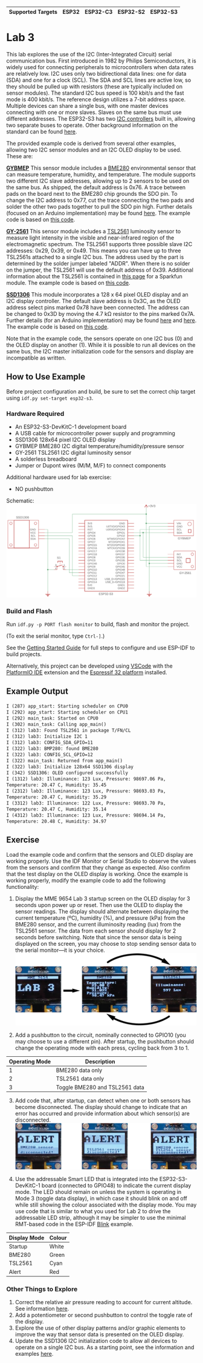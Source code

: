 | Supported Targets | ESP32 | ESP32-C3 | ESP32-S2 | ESP32-S3 |
| ----------------- | ----- | -------- | -------- | -------- |
# Lab 3

This lab explores the use of the I2C (Inter-Integrated Circuit) serial communication bus. First introduced in 1982 by Philips Semiconductors, it is widely used for connecting peripherals to microcontrollers when data rates are relatively low. I2C uses only two bidirectional data lines: one for data (SDA) and one for a clock (SCL). The SDA and SCL lines are active low, so they should be pulled up with resistors (these are typically included on sensor modules). The standard I2C bus speed is 100 kbit/s and the fast mode is 400 kbit/s. The reference design utilizes a 7-bit address space. Multiple devices can share a single bus, with one master devices connecting with one or more slaves. Slaves on the same bus must use different addresses. The ESP32-S3 has two [I2C controllers](https://docs.espressif.com/projects/esp-idf/en/latest/esp32s3/api-reference/peripherals/i2c.html) built in, allowing two separate buses to operate. Other background information on the standard can be found [here](https://www.i2c-bus.org/i2c-primer/).

The provided example code is derived from several other examples, allowing two I2C sensor modules and an I2C OLED display to be used. These are:

[**GYBMEP**](https://protosupplies.com/product/bme280-i2c-pressure-humidity-temperature-sensor-module/) This sensor module includes a [BME280](https://www.mouser.ca/datasheet/2/783/bst_bme280_ds002-2238172.pdf) environmental sensor that can measure temperature, humidity, and temperature. The module supports two different I2C slave addresses, allowing up to 2 sensors to be used on the same bus. As shipped, the default address is 0x76. A trace between pads on the board next to the BME280 chip grounds the SDO pin. To change the I2C address to 0x77, cut the trace connecting the two pads and solder the other two pads together to pull the SDO pin high. Further details (focused on an Arduino implementation) may be found [here](https://lastminuteengineers.com/bme280-arduino-tutorial/). The example code is based on [this code](https://github.com/UncleRus/esp-idf-lib/tree/master/examples/bmp280/default).

[**GY-2561**](https://okystar.com/wp-content/uploads/2017/07/OKY3250.pdf) This sensor module includes a [TSL2561](https://cdn-shop.adafruit.com/datasheets/TSL2561.pdf) luminosity sensor to measure light intensity in the visible and near-infrared region of the electromagnetic spectrum. The TSL2561 supports three possible slave I2C addresses: 0x29, 0x39, or 0x49. This means you can have up to three TSL2561s attached to a single I2C bus. The address used by the part is determined by the solder jumper labeled "ADDR". When there is no solder on the jumper, the TSL2561 will use the default address of 0x39. Additional information about the TSL2561 is contained in [this page](https://learn.sparkfun.com/tutorials/tsl2561-luminosity-sensor-hookup-guide) for a Sparkfun module. The example code is based on [this code](https://github.com/UncleRus/esp-idf-lib/tree/master/examples/tsl2561/default).

[**SSD1306**](https://cdn-shop.adafruit.com/datasheets/SSD1306.pdf) This module incorporates a 128 x 64 pixel OLED display and an I2C display controller. The default slave address is 0x3C, as the OLED address select pins marked 0x78 have been connected. The address can be changed to 0x3D by moving the 4.7 kΩ resistor to the pins marked 0x7A. Further details 
(for an Arduino implementation) may be found [here](http://robotcantalk.blogspot.com/2015/03/interfacing-arduino-with-ssd1306-driven.html) and [here](http://robotcantalk.blogspot.com/2015/03/interfacing-arduino-with-ssd1306-driven_9.html). The example code is based on [this code](https://github.com/nopnop2002/esp-idf-ssd1306).

Note that in the example code, the sensors operate on one I2C bus (0) and the OLED display on another (1). While it is possible to run all devices on the same bus, the I2C master initialization code for the sensors and display are incompatible as written.

## How to Use Example

Before project configuration and build, be sure to set the correct chip target using `idf.py set-target esp32-s3`.

### Hardware Required

* An ESP32-S3-DevKitC-1 development board
* A USB cable for microcontroller power supply and programming
* SSD1306 128x64 pixel I2C OLED display
* GYBMEP BME280 I2C digital temperature/humidity/pressure sensor
* GY-2561 TSL2561 I2C digital luminosity sensor 
* A solderless breadboard
* Jumper or Dupont wires (M/M, M/F) to connect components

Additional hardware used for lab exercise:

* NO pushbutton

Schematic:
![Lab 3 schematic](lab3_schematic.png)

### Build and Flash

Run `idf.py -p PORT flash monitor` to build, flash and monitor the project.

(To exit the serial monitor, type ``Ctrl-]``.)

See the [Getting Started Guide](https://docs.espressif.com/projects/esp-idf/en/latest/get-started/index.html) for full steps to configure and use ESP-IDF to build projects.

Alternatively, this project can be developed using [VSCode](https://code.visualstudio.com) with the [PlatformIO IDE](https://platformio.org/platformio-ide) extension and the [Espressif 32 platform](https://registry.platformio.org/platforms/platformio/espressif32) installed.

## Example Output

```
I (287) app_start: Starting scheduler on CPU0
I (292) app_start: Starting scheduler on CPU1
I (292) main_task: Started on CPU0
I (302) main_task: Calling app_main()
I (312) lab3: Found TSL2561 in package T/FN/CL
I (312) lab3: Initialize I2C 1
I (312) lab3: CONFIG_SDA_GPIO=11
I (322) lab3: BMP280: found BME280
I (322) lab3: CONFIG_SCL_GPIO=12
I (322) main_task: Returned from app_main()
I (322) lab3: Initialize 128x64 SSD1306 display
I (342) SSD1306: OLED configured successfully
I (1312) lab3: Illuminance: 123 Lux, Pressure: 98697.06 Pa, Temperature: 20.47 C, Humidity: 35.45
I (2312) lab3: Illuminance: 123 Lux, Pressure: 98693.03 Pa, Temperature: 20.47 C, Humidity: 35.29
I (3312) lab3: Illuminance: 122 Lux, Pressure: 98693.70 Pa, Temperature: 20.47 C, Humidity: 35.14
I (4312) lab3: Illuminance: 123 Lux, Pressure: 98694.14 Pa, Temperature: 20.48 C, Humidity: 34.97
```

## Exercise

Load the example code and confirm that the sensors and OLED display are working properly. Use the IDF Monitor or Serial Studio to observe the values from the sensors and confirm that they change as expected. Also confirm that the test display on the OLED display is working. Once the example is working properly, modify the example code to add the following functionality:

1. Display the MME 9654 Lab 3 startup screen on the OLED display for 3 seconds upon power up or reset. Then use the OLED to display the sensor readings. The display should alternate between displaying the current temperature (ºC), humidity (%), and pressure (kPa) from the BME280 sensor, and the current illuminosity reading (lux) from the TSL2561 sensor. The data from each sensor should display for 2 seconds before switching. Note that since the sensor data is being displayed on the screen, you may choose to stop sending sensor data to the serial monitor—it is your choice.
![Main display seqeunce](display_sequence.png)

2. Add a pushbutton to the circuit, nominally connected to GPIO10 (you may choose to use a different pin). After startup, the pushbutton should change the operating mode with each press, cycling back from 3 to 1.

  | Operating Mode | Description                    |
  |----------------|--------------------------------|
  | 1              | BME280 data only               |
  | 2              | TSL2561 data only              |
  | 3              | Toggle BME280 and TSL2561 data |

3. Add code that, after startup, can detect when one or both sensors has become disconnected. The display should change to indicate that an error has occurred and provide information about which sensor(s) are disconnected.
![Error display for disconnected sensors](error_display.png)

4. Use the addressable Smart LED that is integrated into the ESP32-S3-DevKitC-1 board (connected to GPIO48) to indicate the current display mode. The LED should remain on unless the system is operating in Mode 3 (toggle data display), in which case it should blink on and off while still showing the colour associated with the display mode. You may use code that is similar to what you used for Lab 2 to drive the addressable LED strip, although it may be simpler to use the minimal RMT-based code in the ESP-IDF  [Blink](https://github.com/espressif/esp-idf/tree/master/examples/get-started/blink) example.

| Display Mode | Colour |
|--------------|--------|
| Startup      | White  |
| BME280       | Green  |
| TSL2561      | Cyan   |
| Alert        | Red    |

### Other Things to Explore
1. Correct the relative air pressure reading to account for current altitude. See information [here](https://www.mide.com/air-pressure-at-altitude-calculator). 
2. Add a potentiometer or second pushbutton to control the toggle rate of the display.
3. Explore the use of other display patterns and/or graphic elements to improve the way that sensor data is presented on the OLED display.
4. Update the SSD1306 I2C initialization code to allow all devices to operate on a single I2C bus. As a starting point, see the information and examples [here](https://github.com/UncleRus/esp-idf-lib/blob/master/docs/porting.md).
